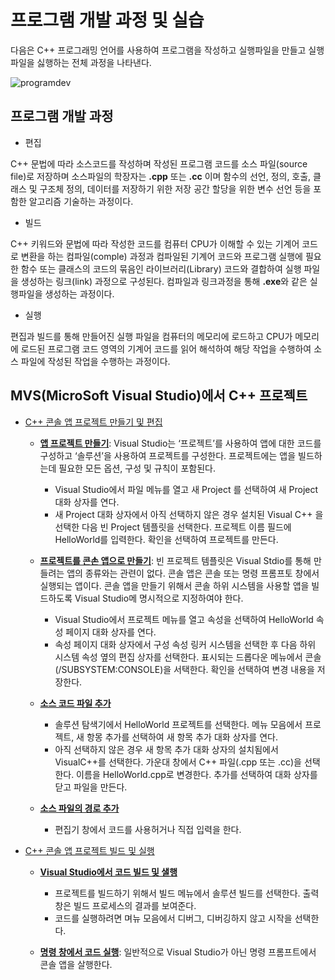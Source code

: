 # 프로그램 개발 과정 및 실습

다음은 C++ 프로그래밍 언어를 사용하여 프로그램을 작성하고 실행파일을 만들고 실행파일을 싫행하는 전체 과정을 나타낸다. 

![programdev](./images/programdev.png)

## 프로그램 개발 과정

* 편집

C++ 문법에 따라 소스코드를 작성하며 작성된 프로그램 코드를 소스 파일(source file)로 저장하며 소스파일의 학장자는 **.cpp** 또는 **.cc** 이며 
함수의 선언, 정의, 호출, 클래스 및 구조체 정의, 데이터를 저장하기 위한 저장 공간 할당을 위한 변수 선언 등을 포함한 알고리즘 기술하는 과정이다. 

* 빌드 

C++ 키워드와 문법에 따라 작성한 코드를 컴퓨터 CPU가 이해할 수 있는 기계어 코드로 변환을 하는 컴파일(comple) 과정과 컴파일된 기계어 코드와 프로그램 실행에 필요한 함수 또는 클래스의 코드의 묶음인 라이브러리(Library) 코드와 결합하여 실행 파일을 생성하는 링크(link) 과정으로 구성된다. 컴파일과 링크과정을 통해 **.exe**와 같은 실행파일을 생성하는 과정이다.

* 실행 

편집과 빌드를 통해 만들어진 실행 파일을 컴퓨터의 메모리에 로드하고 CPU가 메모리에 로드된 프로그램 코드 영역의 기계어 코드를 읽어 해석하여 해당 작업을 수행하여 소스 파일에 작성된 작업을 수행하는 과정이다. 

## MVS(MicroSoft Visual Studio)에서 C++ 프로젝트

* [C++ 콘솔 앱 프로젝트 만들기 및 편집](https://docs.microsoft.com/ko-kr/cpp/build/vscpp-step-1-create?view=msvc-150)

  - **[앱 프로젝트 만들기](https://docs.microsoft.com/ko-kr/cpp/build/vscpp-step-2-build?view=msvc-150#build-and-run-your-code-in-visual-studio)**: Visual Studio는 ‘프로젝트’를 사용하여 앱에 대한 코드를 구성하고 ‘솔루션’을 사용하여 프로젝트를 구성한다. 프로젝트에는 앱을 빌드하는데 필요한 모든 옵션, 구성 및 규칙이 포함된다.
    + Visual Studio에서 파일 메뉴를 열고 새 Project 를 선택하여 새 Project 대화 상자를 연다.
    + 새 Project 대화 상자에서 아직 선택하지 않은 경우 설치된 Visual C++ 을 선택한 다음 빈 Project 템플릿을 선택한다. 프로젝트 이름 필드에 HelloWorld를 입력한다. 확인을 선택하여 프로젝트를 만든다.
  
  - **[프로젝트를 콘손 앱으로 만들기](https://docs.microsoft.com/ko-kr/cpp/build/vscpp-step-2-build?view=msvc-150#build-and-run-your-code-in-visual-studio)**: 빈 프로젝트 템플릿은 Visual Stdio를 통해 만들려는 앱의 종류와는 관련이 없다. 콘솔 앱은 콘솔 또는 명령 프롬프토 창에서 실행되는 앱이다. 콘솔 앱을 만들기 위해서 콘솔 하위 시스템을 사용할 앱을 빌드하도록 Visual Studio메 명시적으로 지정하여야 한다.
    + Visual Studio에서 프로젝트 메뉴를 열고 속성을 선택하여 HelloWorld 속성 페이지 대화 상자를 연다.
    + 속성 페이지 대화 상자에서 구성 속성 링커 시스템을 선택한 후 다음 하위 시스템 속성 옆의 편집 상자를 선택한다. 표시되는 드롭다운 메뉴에서 콘솔(/SUBSYSTEM:CONSOLE)을 서택한다. 확인을 선택하여 변경 내용을 저장한다. 

  - **[소스 코드 파일 추가](https://docs.microsoft.com/ko-kr/cpp/build/vscpp-step-2-build?view=msvc-150#build-and-run-your-code-in-visual-studio)**
    + 솔루션 탐색기에서 HelloWorld 프로젝트를 선택한다. 메뉴 모음에서 프로젝트, 새 항몽 추가를 선택하여 새 항목 추가 대화 상자를 연다.
    + 아직 선택하지 않은 경우 새 항목 추가 대화 상자의 설치됨에서 VisualC++를 선택한다. 가운대 창에서 C++ 파일(.cpp 또는 .cc)을 선택한다. 이름을 HelloWorld.cpp로 변경한다. 추가를 선택하여 대화 상자를 닫고 파일을 만든다. 

  - **[소스 파일의 경로 추가](https://docs.microsoft.com/ko-kr/cpp/build/vscpp-step-2-build?view=msvc-150#build-and-run-your-code-in-visual-studio)**
    + 편집기 창에서 코드를 사용허거나 직접 입력을 한다. 

* [C++ 콘솔 앱 프로젝트 빌드 및 실행](https://docs.microsoft.com/ko-kr/cpp/build/vscpp-step-2-build?view=msvc-150)

  - **[Visual Studio에서 코드 빌드 및 샐행](https://docs.microsoft.com/ko-kr/cpp/build/vscpp-step-2-build?view=msvc-150#build-and-run-your-code-in-visual-studio)**
    + 프로젝트를 빌드하기 위해서 빌드 메뉴에서 솔루션 빌드를 선택한다. 출력 창은 빌드 프로세스의 결과를 보여준다.
    + 코드를 실행하려면 며뉴 모음에서 디버그, 디버깅하지 않고 시작을 선택한다. 

  - **[명령 창에서 코드 실행](https://docs.microsoft.com/ko-kr/cpp/build/vscpp-step-2-build?view=msvc-150#run-your-code-in-a-command-window)**: 일반적으로 Visual Studio가 아닌 명령 프롬프트에서 콘솔 앱을 살행한다. 




